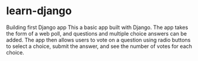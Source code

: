 # learn-django
Building first Django app
This a basic app built with Django. The app takes the form of a web poll, and questions and multiple choice answers can be added.
The app then allows users to vote on a question using radio buttons to select a choice, submit the answer, and see the number of votes for each choice.
